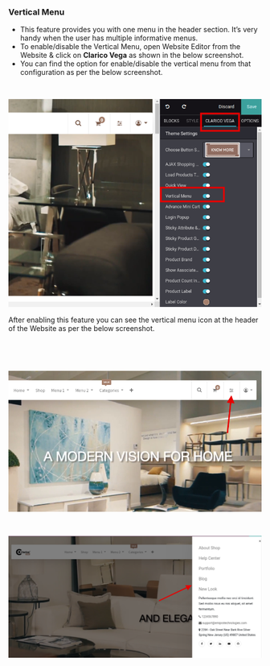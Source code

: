 
### Vertical Menu



* This feature provides you with one menu in the header section. It’s very handy when the user has multiple informative menus.
* To enable/disable the Vertical Menu, open Website Editor from the Website & click on **Clarico Vega** as shown in the below screenshot.
* You can find the option for enable/disable the vertical menu from that configuration as per the below screenshot.


 


![](./images/13-1.png)


After enabling this feature you can see the vertical menu icon at the header of the Website as per the below screenshot.


 


 


![](./images/13-2.png)


 


![](./images/13-3.png)



